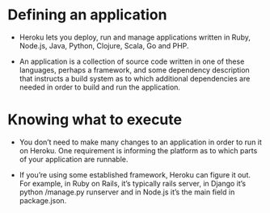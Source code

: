 # Defining an application
* Heroku lets you deploy, run and manage applications written in Ruby, Node.js, Java, Python, Clojure, Scala, Go and PHP.

* An application is a collection of source code written in one of these languages, perhaps a framework, and some dependency description that instructs a build system as to which additional dependencies are needed in order to build and run the application.

# Knowing what to execute
* You don’t need to make many changes to an application in order to run it on Heroku. One requirement is informing the platform as to which parts of your application are runnable.

* If you’re using some established framework, Heroku can figure it out. For example, in Ruby on Rails, it’s typically rails server, in Django it’s python <app>/manage.py runserver and in Node.js it’s the main field in package.json.